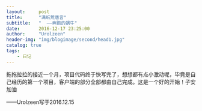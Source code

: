 ```yaml
---
layout:     post
title:      "满纸荒唐言"
subtitle:   "  ——奔跑的蜗牛"
date:       2016-12-17 23:25:00
author:     "Urolzeen"
header-img: "img/blogimage/second/head1.jpg"
catalog: true
tags:
    - 日记
---
```


拖拖拉拉的接近一个月，项目代码终于快写完了，想想都有点小激动呢，毕竟是自己经历的第一个项目，客户端的部分全部都由自己完成。这是一个好的开始！子安加油

——Urolzeen写于2016.12.15